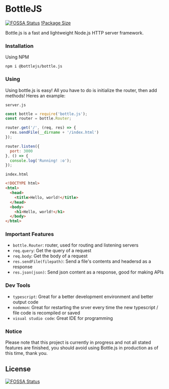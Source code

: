 # BottleJS
[![FOSSA Status](https://app.fossa.com/api/projects/git%2Bgithub.com%2Fbottlejs%2Fbottle.js.svg?type=shield)](https://app.fossa.com/projects/git%2Bgithub.com%2Fbottlejs%2Fbottle.js?ref=badge_shield) [!Package Size](https://img.shields.io/github/repo-size/bottlejs/bottle.js)

Bottle.js is a fast and lightweight Node.js HTTP server framework.

### Installation

Using NPM

```
npm i @bottlejs/bottle.js
```

### Using

Using bottle.js is easy! All you have to do is initialize the router, then add methods! Heres an example:

`server.js`
```js
const bottle = require('bottle.js');
const router = bottle.Router;

router.get('/', (req, res) => {
  res.sendFile(__dirname + '/index.html')
});

router.listen({
  port: 3000
}, () => {
  console.log('Running! :o');
});
```

`index.html`
```html
<!DOCTYPE html>
<html>
  <head>
    <title>Hello, world!</title>
  </head>
  <body>
    <h1>Hello, world!</h1>
  </body>
</html>
```

### Important Features

  - `bottle.Router`: router, used for routing and listening servers
  - `req.query`: Get the query of a request
  - `req.body`: Get the body of a request
  - `res.sendFile(filepath)`: Send a file's contents and headersd as a response
  - `res.json(json)`: Send json content as a response, good for making APIs

### Dev Tools

  - `typescript`: Great for a better development environment and better output code
  - `nodemon`: Great for restarting the srver every time the new typescript / file code is recompiled or saved
  - `visual studio code`: Great IDE for programming

### Notice

Please note that this project is currently in progress and not all stated features are finished, you should avoid using Bottle.js in production as of this time, thank you.

## License
[![FOSSA Status](https://app.fossa.com/api/projects/git%2Bgithub.com%2Fbottlejs%2Fbottle.js.svg?type=large)](https://app.fossa.com/projects/git%2Bgithub.com%2Fbottlejs%2Fbottle.js?ref=badge_large)
